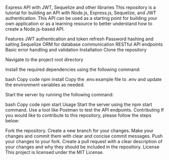 Express API with JWT, Sequelize and other libraries
This repository is a tutorial for building an API with Node.js, Express.js, Sequelize, and JWT authentication. This API can be used as a starting point for building your own application or as a learning resource to better understand how to create a Node.js-based API.

Features
JWT authentication and token refresh
Password hashing and salting
Sequelize ORM for database communication
RESTful API endpoints
Basic error handling and validation
Installation
Clone the repository

Navigate to the project root directory

Install the required dependencies using the following command:

bash
Copy code
npm install
Copy the .env.example file to .env and update the environment variables as needed.

Start the server by running the following command:

bash
Copy code
npm start
Usage
Start the server using the npm start command.
Use a tool like Postman to test the API endpoints.
Contributing
If you would like to contribute to this repository, please follow the steps below:

Fork the repository.
Create a new branch for your changes.
Make your changes and commit them with clear and concise commit messages.
Push your changes to your fork.
Create a pull request with a clear description of your changes and why they should be included in the repository.
License
This project is licensed under the MIT License.
